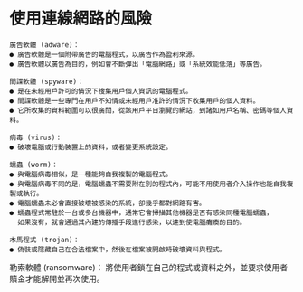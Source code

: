 # 使用連線網路的風險
```
廣告軟體 (adware)：
● 廣告軟體是一個附帶廣告的電腦程式，以廣告作為盈利來源。
● 廣告軟體以廣告為目的，例如會不斷彈出「電腦網路」或「系統效能低落」等廣告。
```
```
間諜軟體 (spyware)：
● 是在未經用戶許可的情況下搜集用戶個人資訊的電腦程式。
● 間諜軟體是一些專門在用戶不知情或未經用戶准許的情況下收集用戶的個人資料。
● 它所收集的資料範圍可以很廣闊，從該用戶平日瀏覽的網站，到諸如用戶名稱、密碼等個人資料。
``` 
```
病毒 (virus)：
● 破壞電腦或行動裝置上的資料，或者變更系統設定。
```
```
蠕蟲 (worm)：
● 與電腦病毒相似，是一種能夠自我複製的電腦程式。
● 與電腦病毒不同的是，電腦蠕蟲不需要附在別的程式內，可能不用使用者介入操作也能自我複製或執行。
● 電腦蠕蟲未必會直接破壞被感染的系統，卻幾乎都對網路有害。
● 蠕蟲程式常駐於一台或多台機器中，通常它會掃描其他機器是否有感染同種電腦蠕蟲，
  如果沒有，就會通過其內建的傳播手段進行感染，以達到使電腦癱瘓的目的。
```
```
木馬程式 (trojan)：
● 偽裝或隱藏自己在合法檔案中，然後在檔案被開啟時破壞資料與程式。
```
勒索軟體 (ransomware)：
將使用者鎖在自己的程式或資料之外，並要求使用者贖金才能解開並再次使用。
```
